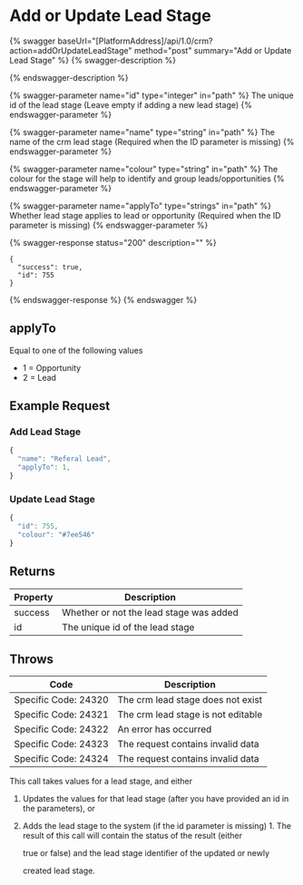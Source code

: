 # Add or Update Lead Stage

{% swagger baseUrl="[PlatformAddress]/api/1.0/crm?action=addOrUpdateLeadStage" method="post" summary="Add or Update Lead Stage" %}
{% swagger-description %}

{% endswagger-description %}

{% swagger-parameter name="id" type="integer" in="path" %}
The unique id of the lead stage (Leave empty if adding a new lead stage)
{% endswagger-parameter %}

{% swagger-parameter name="name" type="string" in="path" %}
The name of the crm lead stage (Required when the ID parameter is missing)
{% endswagger-parameter %}

{% swagger-parameter name="colour" type="string" in="path" %}
The colour for the stage will help to identify and group leads/opportunities
{% endswagger-parameter %}

{% swagger-parameter name="applyTo" type="strings" in="path" %}
Whether lead stage applies to lead or opportunity (Required when the ID parameter is missing)
{% endswagger-parameter %}

{% swagger-response status="200" description="" %}
```
{
  "success": true,
  "id": 755
}
```
{% endswagger-response %}
{% endswagger %}

## applyTo

Equal to one of the following values

* 1 = Opportunity
* 2 = Lead

## Example Request

### Add Lead Stage

```javascript
{
  "name": "Referal Lead",
  "applyTo": 1,
}
```

### Update Lead Stage

```javascript
{
  "id": 755,
  "colour": "#7ee546"
}
```

## Returns

| Property | Description                             |
| -------- | --------------------------------------- |
| success  | Whether or not the lead stage was added |
| id       | The unique id of the lead stage         |

## Throws

| Code                 | Description                        |
| -------------------- | ---------------------------------- |
| Specific Code: 24320 | The crm lead stage does not exist  |
| Specific Code: 24321 | The crm lead stage is not editable |
| Specific Code: 24322 | An error has occurred              |
| Specific Code: 24323 | The request contains invalid data  |
| Specific Code: 24324 | The request contains invalid data  |

This call takes values for a lead stage, and either

1. Updates the values for that lead stage (after you have provided an id in the parameters), or
2.  Adds the lead stage to the system (if the id parameter is missing) 1. The result of this call will contain the status of the result (either

    true or false) and the lead stage identifier of the updated or newly

    created lead stage.
